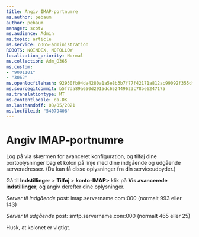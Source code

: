 ```yaml
---
title: Angiv IMAP-portnumre
ms.author: pebaum
author: pebaum
manager: scotv
ms.audience: Admin
ms.topic: article
ms.service: o365-administration
ROBOTS: NOINDEX, NOFOLLOW
localization_priority: Normal
ms.collection: Adm_O365
ms.custom:
- "9001101"
- "3062"
ms.openlocfilehash: 92930fb94da4280a1a5e8b3b7f77f42171a812ac99092f355df0f5481e3f3909
ms.sourcegitcommit: b5f7da89a650d2915dc652449623c78be6247175
ms.translationtype: MT
ms.contentlocale: da-DK
ms.lasthandoff: 08/05/2021
ms.locfileid: "54079408"
---
```

# <a name="enter-imap-port-numbers"></a>Angiv IMAP-portnumre

Log på via skærmen for avanceret konfiguration, og tilføj dine portoplysninger bag et kolon på linje med dine indgående og udgående serveradresser. (Du kan få disse oplysninger fra din serviceudbyder.) 

Gå til **Indstillinger**  >  **Tilføj**  >  **konto-IMAP>** klik på **Vis avancerede indstillinger**, og angiv derefter dine oplysninger. 

*Server til indgående* post: imap.servername.com:000 (normalt 993 eller 143) 

*Server til udgående* post: smtp.servername.com:000 (normalt 465 eller 25) 

Husk, at kolonet er vigtigt. 
